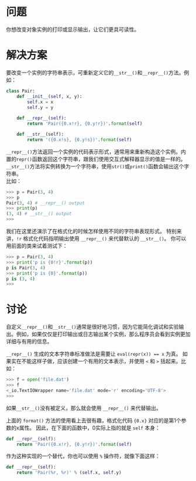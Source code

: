 # 问题
你想改变对象实例的打印或显示输出，让它们更具可读性。

# 解决方案
要改变一个实例的字符串表示，可重新定义它的`__str__()`和`__repr__()`方法。例如：
```python
class Pair:
    def __init__(self, x, y):
        self.x = x
        self.y = y
       
    def __repr__(self):
        return 'Pair({0.x!r}, {0.y!r})'.format(self)

    def __str__(self):
        return '({0.x!s}, {0.y!s})'.format(self)
```

`__repr__()`方法返回一个实例的代码表示形式，通常用来重新构造这个实例。内置的`repr()`函数返回这个字符串，跟我们使用交互式解释器显示的值是一样的。  
`__str__()`方法将实例转换为一个字符串，使用`str()`或`print()`函数会输出这个字符串。  
比如：

```python
>>> p = Pair(3, 4)
>>> p
Pair(3, 4) # __repr__() output
>>> print(p)
(3, 4) # __str__() output
>>>
```

我们在这里还演示了在格式化的时候怎样使用不同的字符串表现形式。 特别来讲，`!r` 格式化代码指明输出使用 `__repr__()` 来代替默认的 `__str__()`。 你可以用前面的类来试着测试下：

```python
>>> p = Pair(3, 4)
>>> print('p is {0!r}'.format(p))
p is Pair(3, 4)
>>> print('p is {0}'.format(p))
p is (3, 4)
>>>
```

# 讨论

自定义`__repr__()`和`__str__()`通常是很好地习惯，因为它能简化调试和实验输出。例如，如果仅仅是打印输出或日志输出某个实例，那么程序员会看到实例更加详细与有用的信息。

`__repr__()` 生成的文本字符串标准做法是需要让 `eval(repr(x)) == x` 为真。 如果实在不能这样子做，应该创建一个有用的文本表示，并使用 `<` 和 `>` 括起来。比如：

```python
>>> f = open('file.dat')
>>> f
<_io.TextIOWrapper name='file.dat' mode='r' encoding='UTF-8'>
>>>
```

如果` __str__() `没有被定义，那么就会使用 `__repr__()` 来代替输出。

上面的 `format()` 方法的使用看上去很有趣，格式化代码 `{0.x}` 对应的是第1个参数的x属性。 因此，在下面的函数中，0实际上指的就是 `self` 本身：

```python
def __repr__(self):
    return 'Pair({0.x!r}, {0.y!r})'.format(self)
```

作为这种实现的一个替代，你也可以使用 `%` 操作符，就像下面这样：

```python
def __repr__(self):
    return 'Pair(%r, %r)' % (self.x, self.y)
```
